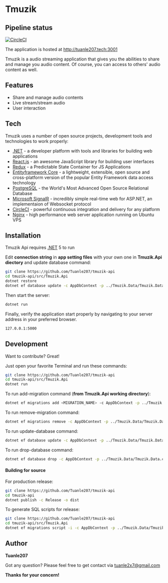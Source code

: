 # Tmuzik
## Pipeline status
[![CircleCI](https://circleci.com/gh/circleci/circleci-docs.svg?style=shield)](https://app.circleci.com/pipelines/github/Tuanle207/tmuzik-api?branch=master)

The application is hosted at http://tuanle207.tech:3001

Tmuzik is a audio streaming application that gives you the abilities to share and manage you audio content. Of course, you can access to others' audio content as well.

## Features

- Share and manage audio contents
- Live stream/stream audio
- User interaction

## Tech

Tmuzik uses a number of open source projects, development tools and technologies to work properly:

- [.NET] - a developer platform with tools and libraries for building web applications
- [React.js] - an awesome JavaScript library for building user interfaces
- [Redux] - a Predictable State Container for JS Applications
- [Entityframework Core] - a lightweight, extensible, open source and cross-platform version of the popular Entity Framework data access technology
- [PostgreSQL] - the World's Most Advanced Open Source Relational Database
- [Microsoft SignalR] - incredibly simple real-time web for ASP.NET, an implementaion of Websocket protocol
- [CircleCI] - powerful continuous integration and delivery for any platform
- [Nginx] - high performance web server application running on Ubuntu VPS

## Installation

Tmuzik Api requires [.NET] 5  to run

Edit **connection string** in **app setting files** with your own one in **Tmuzik.Api diectory** and update database command:
```sh
git clone https://github.com/Tuanle207/tmuzik-api
cd tmuzik-api/src/Tmuzik.Api
dotnet restore
dotnet ef database update -c AppDbContext -p ../Tmuzik.Data/Tmuzik.Data.csproj
```
Then start the server:
```sh
dotnet run
```

Finally, verify the application start properly by navigating to your server address in
your preferred browser.

```sh
127.0.0.1:5000
```

## Development

Want to contribute? Great!

Just open your favorite Terminal and run these commands:
```sh
git clone https://github.com/Tuanle207/tmuzik-api
cd tmuzik-api/src/Tmuzik.Api
dotnet run
```

To run add-migration command (**from Tmuzik.Api working directory**):
```sh
dotnet ef migrations add <MIGRATION_NAME> -c AppDbContext -p ../Tmuzik.Data/Tmuzik.Data.csproj -o ../Tmuzik.Data/Migrations
```

To run remove-migration command:
```sh
dotnet ef migrations remove -c AppDbContext -p ../Tmuzik.Data/Tmuzik.Data.csproj -o ../Tmuzik.Data/Migrations
```

To run update-database command:
```sh
dotnet ef database update -c AppDbContext -p ../Tmuzik.Data/Tmuzik.Data.csproj
```

To run drop-database command:
```sh
dotnet ef database drop -c AppDbContext -p ../Tmuzik.Data/Tmuzik.Data.csproj
```

#### Building for source

For production release:

```sh
git clone https://github.com/Tuanle207/tmuzik-api
cd tmuzik-api
dotnet publish -c Release -o dist
```

To generate SQL scripts for release:
```sh
git clone https://github.com/Tuanle207/tmuzik-api
cd tmuzik-api/src/Tmuzik.Api
dotnet ef migrations script -i -c AppDbContext -p ../Tmuzik.Data/Tmuzik.Data.csproj -o ../../dist/migrations_script.sql
```
## Author

**Tuanle207**

Got any question? Please feel free to get contact via tuanle2x7@gmail.com

**Thanks for your concern!**


   [.NET]: <https://dotnet.microsoft.com/>
   [React.js]: <https://reactjs.org/>
   [Redux]: <https://redux.js.org/>
   [Entityframework Core]: <https://docs.microsoft.com/en-us/ef/core/>
   [PostgreSQL]: <https://www.postgresql.org/>
   [Microsoft SignalR]: <https://dotnet.microsoft.com/apps/aspnet/signalr>
   [CircleCi]: <https://circleci.com/>
   [Nginx]: <https://www.nginx.com/>
